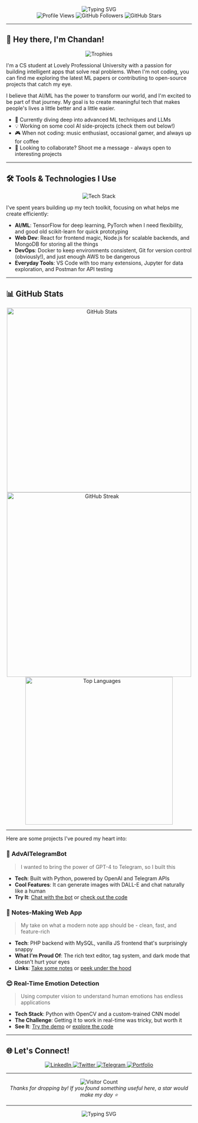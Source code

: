 <div align="center">
  <img src="https://readme-typing-svg.herokuapp.com?font=Fira+Code&weight=600&size=32&pause=1000&color=4F46E5&center=true&vCenter=true&width=600&height=100&lines=Chandan+Singh;AI/ML+Enthusiast;Full+Stack+Developer;Open+Source+Contributor" alt="Typing SVG">
</div>

<div align="center">
  <img src="https://komarev.com/ghpvc/?username=TechyCSR&label=Profile%20Views&color=4F46E5&style=flat-square" alt="Profile Views" />
  <img src="https://img.shields.io/github/followers/TechyCSR?label=Followers&style=social" alt="GitHub Followers" />
  <img src="https://img.shields.io/github/stars/TechyCSR?label=Stars&style=social" alt="GitHub Stars" />
</div>

---

## 👋 Hey there, I'm Chandan!

<div align="center">
  <img src="https://github-profile-trophy.vercel.app/?username=TechyCSR&theme=radical&no-frame=true&no-bg=true&margin-w=4&row=1" alt="Trophies" />
</div>

I'm a CS student at Lovely Professional University with a passion for building intelligent apps that solve real problems. When I'm not coding, you can find me exploring the latest ML papers or contributing to open-source projects that catch my eye.

I believe that AI/ML has the power to transform our world, and I'm excited to be part of that journey. My goal is to create meaningful tech that makes people's lives a little better and a little easier.

- 🌱 Currently diving deep into advanced ML techniques and LLMs
- 💡 Working on some cool AI side-projects (check them out below!)
- 🎮 When not coding: music enthusiast, occasional gamer, and always up for coffee
- 🤝 Looking to collaborate? Shoot me a message - always open to interesting projects

---

## 🛠️ Tools & Technologies I Use

<div align="center">
  <img src="https://skillicons.dev/icons?i=python,javascript,react,nodejs,html,css,git,docker,linux,aws&perline=5" alt="Tech Stack" />
</div>

I've spent years building up my tech toolkit, focusing on what helps me create efficiently:

- **AI/ML**: TensorFlow for deep learning, PyTorch when I need flexibility, and good old scikit-learn for quick prototyping
- **Web Dev**: React for frontend magic, Node.js for scalable backends, and MongoDB for storing all the things
- **DevOps**: Docker to keep environments consistent, Git for version control (obviously!), and just enough AWS to be dangerous
- **Everyday Tools**: VS Code with too many extensions, Jupyter for data exploration, and Postman for API testing

---

## 📊 GitHub Stats

<div align="center">
  <img src="https://github-readme-stats-git-masterrstaa-rickstaa.vercel.app/api?username=TechyCSR&show_icons=true&theme=radical&include_all_commits=true&hide_border=true&count_private=true&custom_title=GitHub+Stats" alt="GitHub Stats" width="500" />
</div>

<div align="center">
  <a href="https://techycsr.me"><img src="https://streak.techycsr.me/?user=techycsr&theme=radical" alt="GitHub Streak" width="500" /></a>
</div>

<div align="center">
  <img src="https://github-readme-stats-git-masterrstaa-rickstaa.vercel.app/api/top-langs/?username=TechyCSR&layout=compact&theme=radical&hide_border=true&langs_count=8&hide=jupyter%20notebook" alt="Top Languages" width="400" />
</div>

---


Here are some projects I've poured my heart into:

### 🤖 AdvAITelegramBot
> I wanted to bring the power of GPT-4 to Telegram, so I built this
- **Tech**: Built with Python, powered by OpenAI and Telegram APIs
- **Cool Features**: It can generate images with DALL-E and chat naturally like a human
- **Try It**: [Chat with the bot](https://t.me/AdvChatGptBot) or [check out the code](https://github.com/TechyCSR/AdvAITelegramBot)

### 📝 Notes-Making Web App
> My take on what a modern note app should be - clean, fast, and feature-rich
- **Tech**: PHP backend with MySQL, vanilla JS frontend that's surprisingly snappy
- **What I'm Proud Of**: The rich text editor, tag system, and dark mode that doesn't hurt your eyes
- **Links**: [Take some notes](https://notes.synergize.co/) or [peek under the hood](https://github.com/TechyCSR/Notes-Making-Web-App)

### 😊 Real-Time Emotion Detection
> Using computer vision to understand human emotions has endless applications
- **Tech Stack**: Python with OpenCV and a custom-trained CNN model
- **The Challenge**: Getting it to work in real-time was tricky, but worth it
- **See It**: [Try the demo](https://realtime-emotion-detection.streamlit.app/) or [explore the code](https://github.com/TechyCSR/Real-Time-Emotion-Detection)

---

## 🌐 Let's Connect!

<div align="center">
  <a href="https://www.linkedin.com/in/techycsr">
    <img src="https://img.shields.io/badge/LinkedIn-0077B5?style=for-the-badge&logo=linkedin&logoColor=white" alt="LinkedIn" />
  </a>
  <a href="https://twitter.com/techycsr">
    <img src="https://img.shields.io/badge/Twitter-1DA1F2?style=for-the-badge&logo=twitter&logoColor=white" alt="Twitter" />
  </a>
  <a href="https://t.me/techycsr">
    <img src="https://img.shields.io/badge/Telegram-2CA5E0?style=for-the-badge&logo=telegram&logoColor=white" alt="Telegram" />
  </a>
  <a href="https://techycsr.me">
    <img src="https://img.shields.io/badge/Portfolio-4F46E5?style=for-the-badge&logo=About.me&logoColor=white" alt="Portfolio" />
  </a>
</div>

---

<div align="center">
  <img src="https://profile-counter.glitch.me/{TechyCSR}/count.svg" alt="Visitor Count" />
  <br>
  <em>Thanks for dropping by! If you found something useful here, a star would make my day ⭐</em>
</div>

---

<div align="center">
  <img src="https://readme-typing-svg.herokuapp.com?font=Fira+Code&weight=600&size=24&pause=1000&color=4F46E5&center=true&vCenter=true&width=600&height=50&lines=Let's+build+something+awesome+together!" alt="Typing SVG">
</div>
